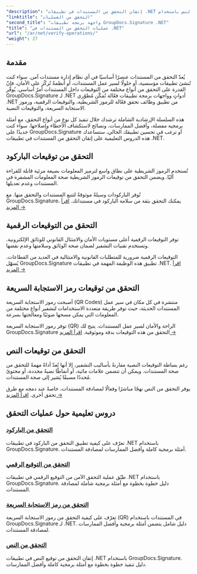 ```yaml
---
"description": "إتقان التحقق من المستندات في تطبيقات .NET باستخدام دروس تعليمية شاملة للرمز الشريطي والتوقيع الرقمي ورمز الاستجابة السريعة ومصادقة النص باستخدام GroupDocs.Signature."
"linktitle": "التحقق من العمليات"
"second_title": "واجهة برمجة تطبيقات GroupDocs.Signature .NET"
"title": "عمليات التحقق من المستندات في .NET"
"url": "/ar/net/verify-operations/"
"weight": 27
---
```


## مقدمة

يُعدّ التحقق من المستندات عنصرًا أساسيًا في أي نظام إدارة مستندات آمن. سواء كنت تُنشئ تطبيقات مؤسسية، أو حلولًا لسير عمل المستندات، أو أنظمةً تُركّز على الأمان، فإنّ القدرة على التحقق من أنواع مختلفة من التوقيعات داخل المستندات أمرٌ أساسي. يُوفّر GroupDocs.Signature لـ .NET أدواتٍ وواجهات برمجة تطبيقات فعّالة تُمكّن مُطوّري .NET من تطبيق وظائف تحقق فعّالة للرموز الشريطية، والتوقيعات الرقمية، ورموز الاستجابة السريعة، والتوقيعات النصية.

هذه السلسلة الإرشادية الشاملة ترشدك خلال تنفيذ كل نوع من أنواع التحقق، مع أمثلة برمجية مفصلة، وأفضل الممارسات، ونصائح لاستكشاف الأخطاء وإصلاحها. سواء كنت جديدًا على GroupDocs.Signature أو ترغب في تحسين تطبيقك الحالي، ستساعدك هذه الدروس التعليمية على إتقان التحقق من المستندات في تطبيقات .NET.

## التحقق من توقيعات الباركود

تُستخدم الرموز الشريطية على نطاق واسع لترميز المعلومات بصيغة مرئية قابلة للقراءة آليًا. ويضمن التحقق من توقيعات الرموز الشريطية صحة المعلومات المشفرة في المستندات وعدم تعديلها.

تُوفر الباركودات وسيلةً موثوقةً لتتبع المستندات والتحقق منها. مع GroupDocs.Signature، يمكنك التحقق بثقة من سلامة الباركود في مستنداتك. [اقرأ المزيد →](/net/verify-operations/verify-barcode/)

## التحقق من التوقيعات الرقمية

توفر التوقيعات الرقمية أعلى مستويات الأمان والامتثال القانوني للوثائق الإلكترونية. وتستخدم تقنيات التشفير لضمان صحة الوثائق وسلامتها وعدم نقضها.


التوقيعات الرقمية ضرورية للمتطلبات القانونية والامتثالية في العديد من القطاعات. يُسهّل GroupDocs.Signature تطبيق هذه الوظيفة المهمة في تطبيقات .NET. [اقرأ المزيد →](/net/verify-operations/verify-digital/)

## التحقق من توقيعات رمز الاستجابة السريعة

أصبحت رموز الاستجابة السريعة (QR Codes) منتشرة في كل مكان في سير عمل المستندات الحديثة، حيث توفر طريقة متعددة الاستخدامات لتشفير أنواع مختلفة من المعلومات التي يمكن مسحها ضوئيًا ومعالجتها بسرعة.

توفر رموز الاستجابة السريعة (QR) الراحة والأمان لسير عمل المستندات. يتيح لك GroupDocs.Signature التحقق من هذه التوقيعات بدقة وموثوقية. [اقرأ المزيد →](/net/verify-operations/verify-qr-code/)

## التحقق من توقيعات النص

رغم بساطة التوقيعات النصية مقارنةً بأساليب التشفير، إلا أنها تُعدّ أداةً مهمةً للتحقق من صحة المستندات. ويمكن أن تتضمن علامات مائية، أو أنماطًا نصيةً محددة، أو محتوىً مُحددًا مسبقًا يُشير إلى صحة المستندات.

يوفر التحقق من النص نهجًا مباشرًا وفعالًا لمصادقة المستندات، خاصةً عند دمجه مع طرق تحقق أخرى. [اقرأ المزيد →](/net/verify-operations/verify-text/)

## دروس تعليمية حول عمليات التحقق
### [التحقق من الباركود](./verify-barcode/)
تعرّف على كيفية تطبيق التحقق من الباركود في تطبيقات .NET باستخدام GroupDocs.Signature. أمثلة برمجية كاملة وأفضل الممارسات لمصادقة المستندات.

### [التحقق من التوقيع الرقمي](./verify-digital/)
طبّق عملية التحقق الآمن من التوقيع الرقمي في تطبيقات .NET باستخدام GroupDocs.Signature. دليل خطوة بخطوة مع أمثلة برمجية شاملة لمصادقة المستندات.

### [التحقق من رمز الاستجابة السريعة](./verify-qr-code/)
تعرّف على كيفية التحقق من رموز الاستجابة السريعة (QR) في المستندات باستخدام GroupDocs.Signature لـ .NET. دليل شامل يتضمن أمثلة برمجية وأفضل الممارسات لمصادقة المستندات.

### [التحقق من النص](./verify-text/)
إتقان التحقق من توقيع النص في تطبيقات .NET باستخدام GroupDocs.Signature. دليل تنفيذ خطوة بخطوة مع أمثلة برمجية كاملة وأفضل الممارسات.